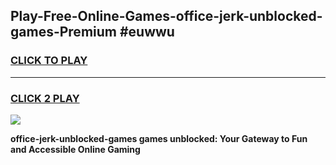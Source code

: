 
## Play-Free-Online-Games-office-jerk-unblocked-games-Premium #euwwu
<h3>
<a href="https://premium.freeplayer.one?title=office-jerk-unblocked-games&ref=8M">CLICK TO PLAY</a></h3>
<hr>

<h3>
<a href="https://premium.freeplayer.one?title=office-jerk-unblocked-games&ref=8M">CLICK 2 PLAY</a>
  
</h3>

<a href="https://premium.freeplayer.one?title=office-jerk-unblocked-games&ref=8M"><img src="https://clearcache.store/games.png"></a>


**office-jerk-unblocked-games games unblocked: Your Gateway to Fun and Accessible Online Gaming**
